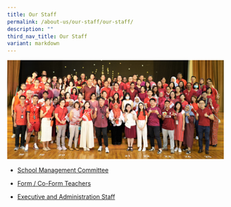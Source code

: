 ```yaml
---
title: Our Staff
permalink: /about-us/our-staff/our-staff/
description: ""
third_nav_title: Our Staff
variant: markdown
---
```

![](/images/About%20Us%20%20%20Staff/national%20day_staff_2023_edited.jpg)

* [School Management Committee](https://www.compassvalesec.moe.edu.sg/about-us/our-staff/school-management-committee-2024/)
* [Form / Co-Form Teachers](https://www.compassvalesec.moe.edu.sg/about-us/our-staff/form-co-form-teachers-2024/)

* [Executive and Administration Staff](https://www.compassvalesec.moe.edu.sg/about-us/our-staff/executive-and-administration-staff-2024/)